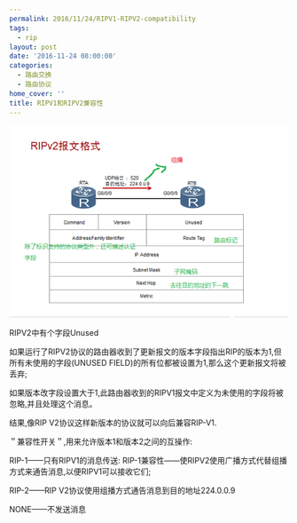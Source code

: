 ```yaml
---
permalink: 2016/11/24/RIPV1-RIPV2-compatibility
tags:
  - rip
layout: post
date: '2016-11-24 08:00:00'
categories:
  - 路由交换
  - 路由协议
home_cover: ''
title: RIPV1和RIPV2兼容性
---
```


![5ab8e61c45820.png](../post_images/c15d816de51f74ab4ddc0f95e75364fb.png)


RIPV2中有个字段Unused


如果运行了RIPV2协议的路由器收到了更新报文的版本字段指出RIP的版本为1,但所有未使用的字段(UNUSED FIELD)的所有位都被设置为1,那么这个更新报文将被丢弃;


如果版本改字段设置大于1,此路由器收到的RIPV1报文中定义为未使用的字段将被忽略,并且处理这个消息。


结果,像RIP V2协议这样新版本的协议就可以向后兼容RIP-V1.


＂兼容性开关＂,用来允许版本1和版本2之间的互操作:


RIP-1——只有RIPV1的消息传送:
RIP-1兼容性——使RIPV2使用广播方式代替组播方式来通告消息,以便RIPV1可以接收它们;


RIP-2——RIP V2协议使用组播方式通告消息到目的地址224.0.0.9


NONE——不发送消息

